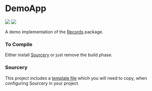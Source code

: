 # DemoApp

![](https://img.shields.io/badge/platform-iOS-blue)
![](https://img.shields.io/badge/swift-5.3-blue)

A demo implementation of the [Records](https://github.com/nashysolutions/Records) package.

### To Compile

Either install [Sourcery](https://github.com/krzysztofzablocki/Sourcery) or just remove the build phase.

### Sourcery

This project includes a [template file](https://github.com/nashysolutions/RecordsDemo2/blob/main/Users/Stencils/ManagedObjectQuery.stencil) which you will need to copy, when configuring Sourcery in your project.
